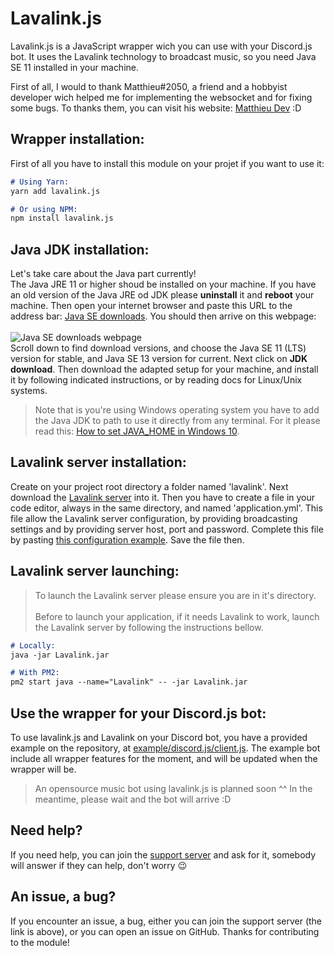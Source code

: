 # Lavalink.js

<p>
    Lavalink.js is a JavaScript wrapper wich you can use with your Discord.js bot. It uses the Lavalink technology to broadcast music, so you need Java SE 11 installed in your machine.
</p>
<p>
    First of all, I would to thank Matthieu#2050, a friend and a hobbyist developer wich helped me for implementing the websocket and for fixing some bugs. To thanks them, you can visit his website: <a href="https://matthieu-dev.xyz/" target="_blank">Matthieu Dev</a> :D
</p>

## Wrapper installation:

<p>
    First of all you have to install this module on your projet if you want to use it:</br>
</p>

```md
# Using Yarn:
yarn add lavalink.js

# Or using NPM:
npm install lavalink.js
```

## Java JDK installation:

<p>
    Let's take care about the Java part currently!</br>
    The Java JRE 11 or higher shoud be installed on your machine. If you have an old version of the Java JRE od JDK please <strong>uninstall</strong> it and <strong>reboot</strong> your machine. Then open your internet browser and paste this URL to the address bar: <a href="https://www.oracle.com/java/technologies/javase-downloads.html" target="_blank">Java SE downloads</a>. You should then arrive on this webpage:</br></br>
    <img src="https://cdn.discordapp.com/attachments/683356350683807765/683356492614729742/unknown.png" alt="Java SE downloads webpage"></br>
    Scroll down to find download versions, and choose the Java SE 11 (LTS) version for stable, and Java SE 13 version for current. Next click on <strong>JDK download</strong>. Then download the adapted setup for your machine, and install it by following indicated instructions, or by reading docs for Linux/Unix systems.
</p>

> <p>Note that is you're using Windows operating system you have to add the Java JDK to path to use it directly from any terminal. For it please read this: <a href="https://javatutorial.net/set-java-home-windows-10" target="_blank">How to set JAVA_HOME in Windows 10</a>.</p>

## Lavalink server installation:

<p>
    Create on your project root directory a folder named 'lavalink'. Next download the <a href="https://github.com/Frederikam/Lavalink/releases/download/3.3/Lavalink.jar" target="_blank"> Lavalink server</a> into it. Then you have to create a file in your code editor, always in the same directory, and named 'application.yml'. This file allow the Lavalink server configuration, by providing broadcasting settings and by providing server host, port and password. Complete this file by pasting <a href="https://github.com/Frederikam/Lavalink/blob/master/LavalinkServer/application.yml.example" target="_blank"> this configuration example</a>. Save the file then.
</p>

## Lavalink server launching:

> <p>To launch the Lavalink server please ensure you are in it's directory.</br></br>Before to launch your application, if it needs Lavalink to work, launch the Lavalink server by following the instructions bellow.</p>

```md
# Locally:
java -jar Lavalink.jar

# With PM2:
pm2 start java --name="Lavalink" -- -jar Lavalink.jar
```

## Use the wrapper for your Discord.js bot:

<p>
    To use lavalink.js and Lavalink on your Discord bot, you have a provided example on the repository, at <a href="https://github.com/Ernest05/lavalink.js/blob/master/example/discord.js/client.js" target="_blank">example/discord.js/client.js</a>. The example bot include all wrapper features for the moment, and will be updated when the wrapper will be.
</p>

> <p>An opensource music bot using lavalink.js is planned soon ^^ In the meantime, please wait and the bot will arrive :D</p>

## Need help?

<p>If you need help, you can join the <a href="https://discord.gg/QzHmA9z" target="_blank"> support server</a> and ask for it, somebody will answer if they can help, don't worry 😉</p>

## An issue, a bug?

<p>
    If you encounter an issue, a bug, either you can join the support server (the link is above), or you can open an issue on GitHub. Thanks for contributing to the module!
</p>